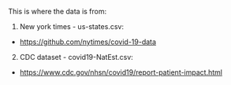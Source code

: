 This is where the data is from:

1. New york times - us-states.csv: 
- https://github.com/nytimes/covid-19-data

2. CDC dataset - covid19-NatEst.csv:
- https://www.cdc.gov/nhsn/covid19/report-patient-impact.html